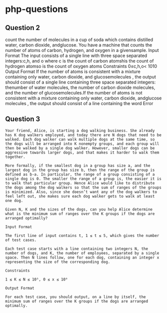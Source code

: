 # php-questions

## Question 2


count the number of molecules in a cup of soda which contains distilled water, carbon dioxide, andglucose.
You have a machine that counts the number of atoms of carbon, hydrogen, and oxygen in a givensample.
Input Format
The input consists of a single line with three space separated integers:c,h, and o 
where
c is the count of carbon atomsh​is the count of hydrogen atomso is the count of oxygen atoms Constraints
0≤c,h,o< 1010
Output Format
If the number of atoms is consistent  with a mixture containing only water, carbon dioxide, and glucosemolecules , 
the output should consist of a single line containing three space separated integers: thenumber of water molecules,
the number of carbon dioxide molecules, and the number of glucosemolecules.If the number of atoms is not consistent
with a mixture containing only water, carbon dioxide, andglucose molecules , the output should consist of a line 
containing the word Error

## Question 3

    Your friend, Alice, is starting a dog walking business. She already has K dog walkers employed, and today there are N dogs that need to be walked. Each dog walker can walk multiple dogs at the same time, so the dogs will be arranged into K nonempty groups, and each group will then be walked by a single dog walker. However, smaller dogs can be aggressive towards larger dogs, and that makes it harder to walk them together.

    More formally, if the smallest dog in a group has size a, and the largest dog in the group has size b, then the range of the group is defined as b-a. In particular, the range of a group consisting of a single dog is 0. The smaller the range of a group is, the easier it is to walk that particular group. Hence Alice would like to distribute the dogs among the dog walkers so that the sum of ranges of the groups is minimized. Also, since she doesn’t want any of the dog walkers to feel left out, she makes sure each dog walker gets to walk at least one dog.

    Given N, K and the sizes of the dogs, can you help Alice determine what is the minimum sum of ranges over the K groups if the dogs are arranged optimally?

    Input Format

    The first line of input contains t, 1 ≤ t ≤ 5, which gives the number of test cases.

    Each test case starts with a line containing two integers N, the number of dogs, and K, the number of employees, separated by a single space. Then N lines follow, one for each dog, containing an integer x representing the size of the corresponding dog.

    Constraints

    1 ≤ K ≤ N ≤ 10⁵, 0 ≤ x ≤ 10⁹

    Output Format

    For each test case, you should output, on a line by itself, the minimum sum of ranges over the K groups if the dogs are arranged optimally.

